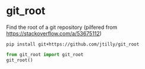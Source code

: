 # git_root
Find the root of a git repository (pilfered from https://stackoverflow.com/a/53675112)

```shell
pip install git+https://github.com/jtilly/git_root
```

```python
from git_root import git_root
git_root()
```
